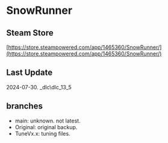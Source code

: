 # SnowRunner

## Steam Store

[https://store.steampowered.com/app/1465360/SnowRunner/](https://store.steampowered.com/app/1465360/SnowRunner/)

## Last Update

2024-07-30. _dlc\dlc_13_5

## branches

- main: unknown. not latest.
- Original: original backup.
- TuneVx.x: tuning files.
